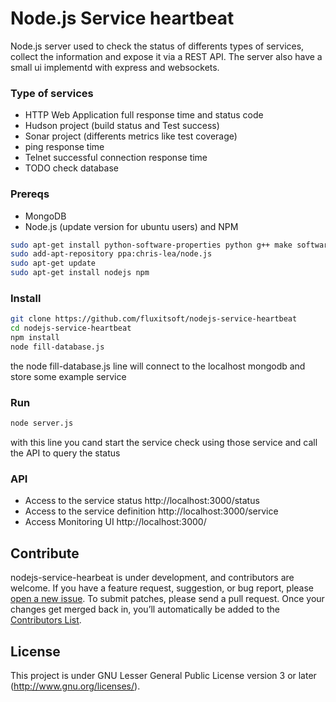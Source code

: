 Node.js Service heartbeat
==============================

Node.js server used to check the status of differents types of services, collect the information and expose it via a REST API.
The server also have a small ui implementd with express and websockets.

### Type of services
- HTTP Web Application full response time and status code
- Hudson project (build status and Test success)
- Sonar project (differents metrics like test coverage)
- ping response time
- Telnet successful connection response time
- TODO check database


### Prereqs

- MongoDB
- Node.js (update version for ubuntu users) and NPM



```bash
sudo apt-get install python-software-properties python g++ make software-properties-common
sudo add-apt-repository ppa:chris-lea/node.js 
sudo apt-get update 
sudo apt-get install nodejs npm

```

### Install
```bash
git clone https://github.com/fluxitsoft/nodejs-service-heartbeat
cd nodejs-service-heartbeat
npm install
node fill-database.js
```
the node fill-database.js line will connect to the localhost mongodb and store some example service

### Run
```bash
node server.js
```

with this line you cand start the service check using those service and call the API to query the status


### API
- Access to the service status  http://localhost:3000/status
- Access to the service definition  http://localhost:3000/service
- Access Monitoring UI  http://localhost:3000/


## Contribute
nodejs-service-hearbeat is under development, and contributors are welcome. If you have a feature request, suggestion, or bug report, please [open a new issue](http://github.com/fluxitsoft/nodejs-service-heartbeat/issues). 
To submit patches, please send a pull request. 
Once your changes get merged back in, you’ll automatically be added to the [Contributors List](http://github.com/fluxitsoft/nodejs-service-heartbeat/graphs/contributors).

## License
This project is under GNU Lesser General Public License version 3 or later (http://www.gnu.org/licenses/).
